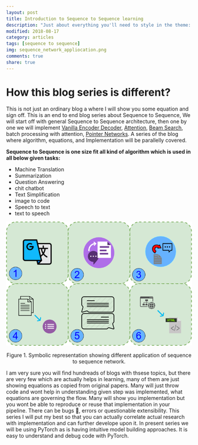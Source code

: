 ```yaml
---
layout: post
title: Introduction to Sequence to Sequence learning
description: "Just about everything you'll need to style in the theme: headings, paragraphs, blockquotes, tables, code blocks, and more."
modified: 2018-08-17
category: articles
tags: [sequence to sequence]
img: sequence_network_appliocation.png
comments: true
share: true
---
```


# How this blog series is different?
This is not just an ordinary blog a where I will show you some equation and sign off. This is an end to end blog series about Sequence to Sequence, We will start off with general Sequence to Sequence architecture, then one by one we will implement [Vanilla Encoder Decoder](https://arxiv.org/abs/1409.3215), [Attention](https://arxiv.org/abs/1706.03762), [Beam Search](https://guillaumegenthial.github.io/sequence-to-sequence.html), batch processing with attention, [Pointer Networks](https://arxiv.org/abs/1506.03134). A series of the blog where algorithm, equations, and Implementation will be parallelly covered. 

**Sequence to Sequence is one size fit all kind of algorithm which is used in all below given tasks:**

- Machine Translation
- Summarization
- Question Answering
- chit chatbot
- Text Simplification
- image to code
- Speech to text
- text to speech

<p align="center"><img class="img-responsive" src="../assets/img/sequence_network_appliocation.png"></p>
<p align="center">Figure 1. Symbolic representation showing different application of sequence to sequence network.</p>


I am very sure you will find hundreads of blogs with thsese topics, but there are very few which are actually helps in learning, many of them are just showing equations as copied from original papers. Many will just throw code and wont help in understanding given step was implemented, what equations are governing the flow. Many will show you implementation but you wont be able to reproduce or reuse that implementation in your pipeline. There can be bugs :bug:, errors or  questionable extensibility.
This series I will put my best so that you can actually correlate actual research with implementation and can further develope upon it. In present series we will be using PyTorch as is having intuitive model building approaches. It is easy to understand and debug code with PyTorch.
